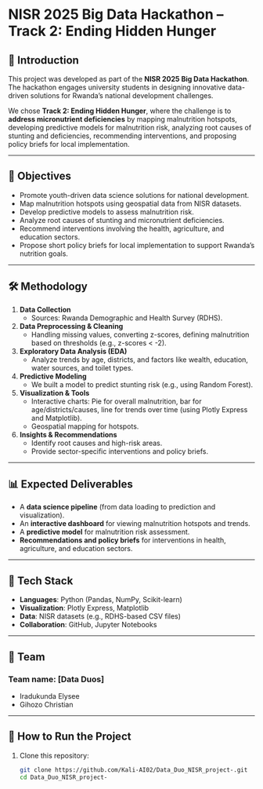 # NISR 2025 Big Data Hackathon – Track 2: Ending Hidden Hunger  

## 📌 Introduction  
This project was developed as part of the **NISR 2025 Big Data Hackathon**. The hackathon engages university students in designing innovative data-driven solutions for Rwanda’s national development challenges.  

We chose **Track 2: Ending Hidden Hunger**, where the challenge is to **address micronutrient deficiencies** by mapping malnutrition hotspots, developing predictive models for malnutrition risk, analyzing root causes of stunting and deficiencies, recommending interventions, and proposing policy briefs for local implementation.  

---

## 🎯 Objectives  
- Promote youth-driven data science solutions for national development.  
- Map malnutrition hotspots using geospatial data from NISR datasets.  
- Develop predictive models to assess malnutrition risk.  
- Analyze root causes of stunting and micronutrient deficiencies.  
- Recommend interventions involving the health, agriculture, and education sectors.  
- Propose short policy briefs for local implementation to support Rwanda’s nutrition goals.  

---

## 🛠️ Methodology  
1. **Data Collection**  
   - Sources: Rwanda Demographic and Health Survey (RDHS).  
2. **Data Preprocessing & Cleaning**  
   - Handling missing values, converting z-scores, defining malnutrition based on thresholds (e.g., z-scores < -2).  
3. **Exploratory Data Analysis (EDA)**  
   - Analyze trends by age, districts, and factors like wealth, education, water sources, and toilet types.  
4. **Predictive Modeling**  
   - We built a model to predict stunting risk (e.g., using Random Forest).  
5. **Visualization & Tools**  
   - Interactive charts: Pie for overall malnutrition, bar for age/districts/causes, line for trends over time (using Plotly Express and Matplotlib).  
   - Geospatial mapping for hotspots.  
6. **Insights & Recommendations**  
   - Identify root causes and high-risk areas.  
   - Provide sector-specific interventions and policy briefs.  

---

## 📊 Expected Deliverables  
- A **data science pipeline** (from data loading to prediction and visualization).  
- An **interactive dashboard** for viewing malnutrition hotspots and trends.  
- A **predictive model** for malnutrition risk assessment.  
- **Recommendations and policy briefs** for interventions in health, agriculture, and education sectors.  

---

## 🚀 Tech Stack  
- **Languages**: Python (Pandas, NumPy, Scikit-learn)  
- **Visualization**: Plotly Express, Matplotlib  
- **Data**: NISR datasets (e.g., RDHS-based CSV files)  
- **Collaboration**: GitHub, Jupyter Notebooks  

---

## 👥 Team  
### Team name: [Data Duos]  
- Iradukunda Elysee  
- Gihozo Christian  

---

## 📌 How to Run the Project  
1. Clone this repository:  
   ```bash
   git clone https://github.com/Kali-AI02/Data_Duo_NISR_project-.git
   cd Data_Duo_NISR_project-
